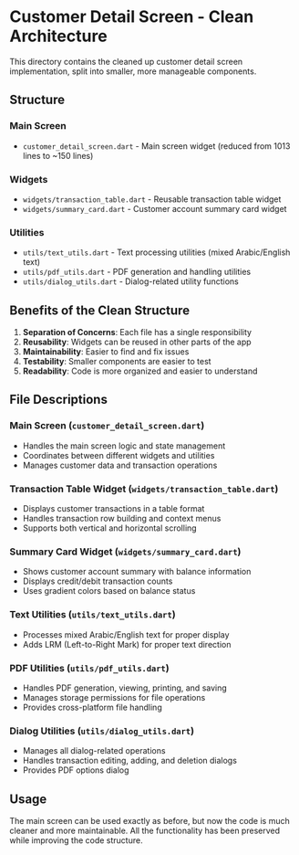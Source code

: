 # Customer Detail Screen - Clean Architecture

This directory contains the cleaned up customer detail screen implementation, split into smaller, more manageable components.

## Structure

### Main Screen
- `customer_detail_screen.dart` - Main screen widget (reduced from 1013 lines to ~150 lines)

### Widgets
- `widgets/transaction_table.dart` - Reusable transaction table widget
- `widgets/summary_card.dart` - Customer account summary card widget

### Utilities
- `utils/text_utils.dart` - Text processing utilities (mixed Arabic/English text)
- `utils/pdf_utils.dart` - PDF generation and handling utilities
- `utils/dialog_utils.dart` - Dialog-related utility functions

## Benefits of the Clean Structure

1. **Separation of Concerns**: Each file has a single responsibility
2. **Reusability**: Widgets can be reused in other parts of the app
3. **Maintainability**: Easier to find and fix issues
4. **Testability**: Smaller components are easier to test
5. **Readability**: Code is more organized and easier to understand

## File Descriptions

### Main Screen (`customer_detail_screen.dart`)
- Handles the main screen logic and state management
- Coordinates between different widgets and utilities
- Manages customer data and transaction operations

### Transaction Table Widget (`widgets/transaction_table.dart`)
- Displays customer transactions in a table format
- Handles transaction row building and context menus
- Supports both vertical and horizontal scrolling

### Summary Card Widget (`widgets/summary_card.dart`)
- Shows customer account summary with balance information
- Displays credit/debit transaction counts
- Uses gradient colors based on balance status

### Text Utilities (`utils/text_utils.dart`)
- Processes mixed Arabic/English text for proper display
- Adds LRM (Left-to-Right Mark) for proper text direction

### PDF Utilities (`utils/pdf_utils.dart`)
- Handles PDF generation, viewing, printing, and saving
- Manages storage permissions for file operations
- Provides cross-platform file handling

### Dialog Utilities (`utils/dialog_utils.dart`)
- Manages all dialog-related operations
- Handles transaction editing, adding, and deletion dialogs
- Provides PDF options dialog

## Usage

The main screen can be used exactly as before, but now the code is much cleaner and more maintainable. All the functionality has been preserved while improving the code structure. 